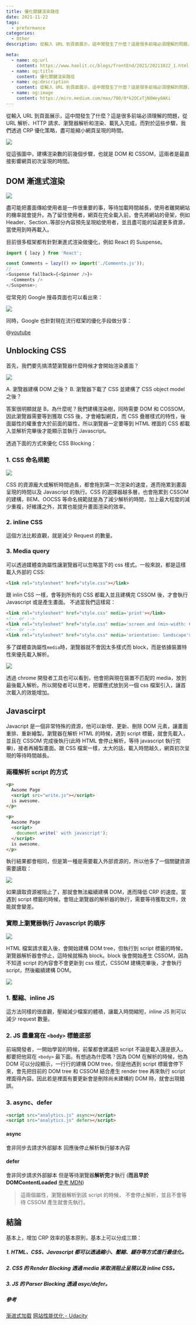 ```yaml
---
title: 優化關鍵渲染路徑
date: 2021-11-22
tags:
  - preformance
categories:
  - Other
description: 從輸入 URL 到頁面展示，這中間發生了什麼？這是很多前端必須理解的問題，從 URL 解析、HTTP 請求、瀏覽器解析和渲染、載乳入完成，而對於這些步驟，我們透過 CRP 優化策略，盡可能縮小網頁呈現的時間。

meta:
  - name: og:url
    content: https://www.haolit.cc/blogs/frontEnd/2021/20211022_1.html
  - name: og:title
    content: 優化關鍵渲染路徑
  - name: og:description
    content: 從輸入 URL 到頁面展示，這中間發生了什麼？這是很多前端必須理解的問題，從 URL 解析、HTTP 請求、瀏覽器解析和渲染、載乳入完成，而對於這些步驟，我們透過 CRP 優化策略，盡可能縮小網頁呈現的時間。
  - name: og:image
    content: https://miro.medium.com/max/700/0*k2OCxTjN8Wey0AKi
---
```


從輸入 URL 到頁面展示，這中間發生了什麼？這是很多前端必須理解的問題，從 URL 解析、HTTP 請求、瀏覽器解析和渲染、載乳入完成，而對於這些步驟，我們透過 CRP 優化策略，盡可能縮小網頁呈現的時間。

<!-- more -->

![](https://i.imgur.com/NTS863R.png)

從這張圖中，建構渲染數的前幾個步驟，也就是 DOM 和 CSSOM，這兩者是最直接影響網頁初次呈現的時間。

## DOM 漸進式渲染

![](https://developers.google.com/web/fundamentals/performance/critical-rendering-path/images/progressive-rendering.png?hl=zh-cn)

盡可能把畫面傳給使用者是一件很重要的事，等待加載時間越長，使用者離開網站的機率就會提升。為了留住使用者，網頁在完全載入前，會先將網站的骨架，例如 Header、Section..等部分內容預先呈現給使用者，並且盡可能的延遲更多資源，當使用到時再載入。

目前很多框架都有針對漸進式渲染做優化，例如 React 的 Suspense。

```javascript
import { lazy } from 'React';

const Comments = lazy(() => import('./Comments.js'));
// ...
<Suspense fallback={<Spinner />}>
  <Comments />
</Suspense>;
```

從常見的 Google 搜尋頁面也可以看出來：

![](https://i.imgur.com/KUtfQgX.gif)

同時，Google 也針對現在流行框架的優化手段做分享：

@[youtube](https://youtu.be/k-A2VfuUROg)

## Unblocking CSS

首先，我們要先搞清楚瀏覽器什麼時候才會開始渲染畫面？

![](https://i.imgur.com/wxSRY2H.png)

A. 瀏覽器建構 DOM 之後？
B. 瀏覽器下載了 CSS 並建構了 CSS object model 之後？

答案很明顯就是 B，為什麼呢？我們建構渲染樹，同時需要 DOM 和 COSSOM，因此瀏覽器需要等到獲取 CSS 後，才會繪製網頁，而 CSS 疊層樣式的特性，後面屬性的權重會大於前面的屬性，所以瀏覽器一定要等到 HTML 裡面的 CSS 都載入並解析完畢後才能顯示並執行 Javascript。

透過下面的方式來優化 CSS Blocking：

### 1. CSS 命名規範

![](https://i.imgur.com/w5EBrkQ.png)

CSS 的資源龐大或解析時間過長，都會拖到第一次渲染的速度，進而拖累到畫面呈現的時間以及 Javascript 的執行。CSS 的選擇器越多層，也會拖累到 CSSOM 的建構，BEM、OOCSS 等命名規範就是為了減少解析的時間，加上最大程度的減少重複，好維護之外，其實也能提升畫面渲染的效率。

### 2. inline CSS

這個方法比較直觀，就是減少 Request 的數量。

### 3. Media query

可以透過媒體查詢屬性讓瀏覽器可以忽略當下的 css 樣式。一般來說，都是這樣載入外部的 CSS:

```html
<link rel="stylesheet" href="style.css"></link>
```

跟 inlin CSS 一樣，會等到所有的 CSS 都載入並且建構完 CSSOM 後，才會執行 Javascript 或是產生畫面。
不過當我們這樣寫：

```html
<link rel="stylesheet" href="style.css" media='print'></link>
<!-- or -->
<link rel="stylesheet" href="style.css" media='screen and (min-width: 600px) and (max-width: 800px)'></link>
<!-- or -->
<link rel="stylesheet" href="style.css" media='orientation: landscape'></link>
```

多了媒體查詢屬性`media`時，瀏覽器就不會因太多樣式而 block，而是依據裝置特性來優先載入解析。

![](https://i.imgur.com/7sbzbpA.png)

透過 chrome 開發者工具也可以看到，他會把與現在裝置不匹配的 media，放到最後載入解析。所以開發者可以思考，把響應式放到另一個 css 檔案引入，讓首次載入的效能增加。

## Javascirpt

Javacript 是一個非常特殊的資源，他可以新增、更新、刪除 DOM 元素，讓畫面重排、重新繪製。瀏覽器在解析 HTML 的時候，遇到 script 標籤，就會先載入，並且在 CSSOM 完成後執行(此時 HTML 會停止解析，等待 javascript 執行完畢)，接者再繪製畫面。跟 CSS 檔案一樣，太大的話，載入時間越久，網頁初次呈現的等待時間越長。

### 兩種解析 script 的方式

```html
<p>
  Awsome Page
  <script src="write.js"></script>
  is awesome.
</p>
```

```html
<p>
  Awsome Page
  <script>
    document.write(' with javascript');
  </script>
  is awesome.
</p>
```

執行結果都會相同，但是第一種是需要載入外部資源的，所以他多了一個關鍵資源需要讀取：

![](https://i.imgur.com/uEBXUZ2.png)

如果讀取資源被阻止了，那就會無法繼續建構 DOM，進而降低 CRP 的速度。當遇到 script 標籤的時候，會阻止瀏覽器的解析器的執行，需要等待獲取文件，效能就會變差。

### 實際上瀏覽器執行 Javascript 的順序

![](https://i.imgur.com/KgcGCEW.png)

HTML 檔案請求載入後，會開始建構 DOM tree，但執行到 script 標籤的時候，瀏覽器解析器會停止，這時候就稱為 block。block 後會開始產生 CSSOM，因為不知道 script 的內容會不會更新到 css 樣式，CSSOM 建構完畢後，才會執行 script，然後繼續建構 DOM。

![](https://i.imgur.com/IAP2LJb.png)

### 1. 壓縮、inline JS

這方法同樣的很直觀，壓縮減少檔案的體積，讓載入時間縮短，inline JS 則可以減少 request 數量。

### 2. JS 盡量寫在 `<body>` 標籤底部

前端開發者，一開始學習的時候，前輩都會建議把 script 不論是載入還是嵌入，都要把他寫在 `<body>` 最下面。有想過為什麼嗎？因為 DOM 在解析的時候，他為 DOM 可以分段顯示，一行行的建構 DOM tree，但是他遇到 script 標籤會停下來，會先把目前的 DOM tree 和 CSSOM 結合產生 render tree 再來執行 script 裡面得內容。因此若是裡面有要更新會是刪除尚未建構的 DOM 時，就會出現錯誤。

### 3. async、defer

```html
<script src="analytics.js" async></script>
<script src="analytics.js" defer></script>
```

#### async

會非同步去請求外部腳本 回應後停止解析執行腳本內容

#### defer

會非同步請求外部腳本 但是等待瀏覽器**解析完**才執行 (**而且早於 DOMContentLoaded** [參考 MDN](https://developer.mozilla.org/zh-TW/docs/Web/HTML/Element/script))

> 這兩個屬性，瀏覽器解析到該 script 的時候， 不會停止解析，並且不會等待 CSSOM 產生就會先執行。

## 結論

基本上，增加 CRP 效率的基本原則，基本上可以分成三類：

##### 1. HTML、CSS、Javascript 都可以透過縮小、壓縮、緩存等方式進行最佳化。

##### 2. CSS 的 Render Blocking 透過 media 來取消阻止呈現以及 inline CSS。

##### 3. JS 的 Parser Blocking 透過 asyc/defer。

##### 參考

[渐进式加载](https://developer.mozilla.org/zh-CN/docs/Web/Progressive_web_apps/Loading)
[网站性能优化 - Udacity](https://classroom.udacity.com/me)
